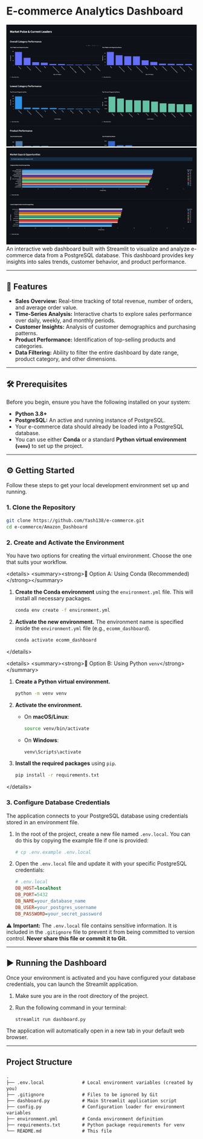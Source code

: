 # E-commerce Analytics Dashboard
![alt text](./images/image.png)
![alt text](./images/image-1.png)
An interactive web dashboard built with Streamlit to visualize and analyze e-commerce data from a PostgreSQL database. This dashboard provides key insights into sales trends, customer behavior, and product performance.

-----

## 🚀 Features

  * **Sales Overview:** Real-time tracking of total revenue, number of orders, and average order value.
  * **Time-Series Analysis:** Interactive charts to explore sales performance over daily, weekly, and monthly periods.
  * **Customer Insights:** Analysis of customer demographics and purchasing patterns.
  * **Product Performance:** Identification of top-selling products and categories.
  * **Data Filtering:** Ability to filter the entire dashboard by date range, product category, and other dimensions.

-----

## 🛠️ Prerequisites

Before you begin, ensure you have the following installed on your system:

  * **Python 3.8+**
  * **PostgreSQL:** An active and running instance of PostgreSQL.
  * Your e-commerce data should already be loaded into a PostgreSQL database.
  * You can use either **Conda** or a standard **Python virtual environment (`venv`)** to set up the project.

-----

## ⚙️ Getting Started

Follow these steps to get your local development environment set up and running.

### 1\. Clone the Repository

```bash
git clone https://github.com/Yash138/e-commerce.git
cd e-commerce/Amazon_Dashboard
```

### 2\. Create and Activate the Environment

You have two options for creating the virtual environment. Choose the one that suits your workflow.

\<details\>
\<summary\>\<strong\>🔵 Option A: Using Conda (Recommended)\</strong\>\</summary\>

1.  **Create the Conda environment** using the `environment.yml` file. This will install all necessary packages.

    ```bash
    conda env create -f environment.yml
    ```

2.  **Activate the new environment.** The environment name is specified inside the `environment.yml` file (e.g., `ecomm_dashboard`).

    ```bash
    conda activate ecomm_dashboard
    ```

\</details\>

\<details\>
\<summary\>\<strong\>🐍 Option B: Using Python `venv`\</strong\>\</summary\>

1.  **Create a Python virtual environment.**

    ```bash
    python -m venv venv
    ```

2.  **Activate the environment.**

      * On **macOS/Linux**:
        ```bash
        source venv/bin/activate
        ```
      * On **Windows**:
        ```bash
        venv\Scripts\activate
        ```

3.  **Install the required packages** using `pip`.

    ```bash
    pip install -r requirements.txt
    ```

\</details\>

### 3\. Configure Database Credentials

The application connects to your PostgreSQL database using credentials stored in an environment file.

1.  In the root of the project, create a new file named `.env.local`. You can do this by copying the example file if one is provided:

    ```bash
    # cp .env.example .env.local
    ```

2.  Open the `.env.local` file and update it with your specific PostgreSQL credentials:

    ```ini
    # .env.local
    DB_HOST=localhost
    DB_PORT=5432
    DB_NAME=your_database_name
    DB_USER=your_postgres_username
    DB_PASSWORD=your_secret_password
    ```

⚠️ **Important:** The `.env.local` file contains sensitive information. It is included in the `.gitignore` file to prevent it from being committed to version control. **Never share this file or commit it to Git.**

-----

## ▶️ Running the Dashboard

Once your environment is activated and you have configured your database credentials, you can launch the Streamlit application.

1.  Make sure you are in the root directory of the project.

2.  Run the following command in your terminal:

    ```bash
    streamlit run dashboard.py
    ```

The application will automatically open in a new tab in your default web browser.

-----

## Project Structure

```
.
├── .env.local              # Local environment variables (created by you)
├── .gitignore              # Files to be ignored by Git
├── dashboard.py            # Main Streamlit application script
├── config.py               # Configuration loader for environment variables
├── environment.yml         # Conda environment definition
├── requirements.txt        # Python package requirements for venv
└── README.md               # This file
```